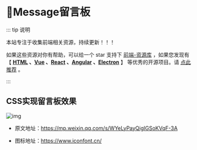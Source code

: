 # 🍁Message留言板

::: tip 说明

本站专注于收集前端相关资源，持续更新！！！

如果这些资源对你有帮助，可以给一个 star 支持下 [前端-资源库](https://github.com/huangpw/document-frontend-vitepress) ，如果您发现有 【 **[HTML](/html) 、[Vue](/vue) 、[React](/react) 、[Angular](/angular) 、[Electron](/electron)** 】 等优秀的开源项目。请 [点此推荐](https://github.com/huangpw/document-frontend-vitepress/issues/new) 。

:::

## CSS实现留言板效果

![img](/images/html/code/message/10001.png)

- 原文地址：https://mp.weixin.qq.com/s/WYeLyPayQigIGSoKVqF-3A

- 图标地址：https://www.iconfont.cn/
